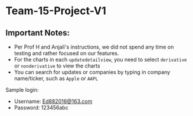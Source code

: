 # Team-15-Project-V1


## Important Notes:
- Per Prof H and Anjali's instructions, we did not spend any time on testing and rather focused on our features. 
- For the charts in each `updatedetailview`, you need to select `derivative` or `nonderivative` to view the charts 
- You can search for updates or companies by typing in company name/ticker, such as `Apple` or `AAPL`

Sample login:
- Username: Ed882016@163.com
- Password: 123456abc
